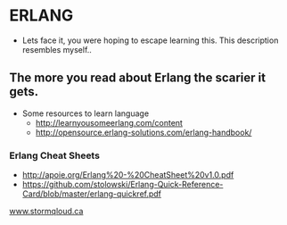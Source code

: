 # ERLANG

* Lets face it, you were hoping to escape learning this.  This description resembles myself..

## The more you read about Erlang the scarier it gets.

* Some resources to learn language
  * http://learnyousomeerlang.com/content
  * http://opensource.erlang-solutions.com/erlang-handbook/

### Erlang Cheat Sheets
* http://apoie.org/Erlang%20-%20CheatSheet%20v1.0.pdf
* https://github.com/stolowski/Erlang-Quick-Reference-Card/blob/master/erlang-quickref.pdf
 

www.stormqloud.ca
